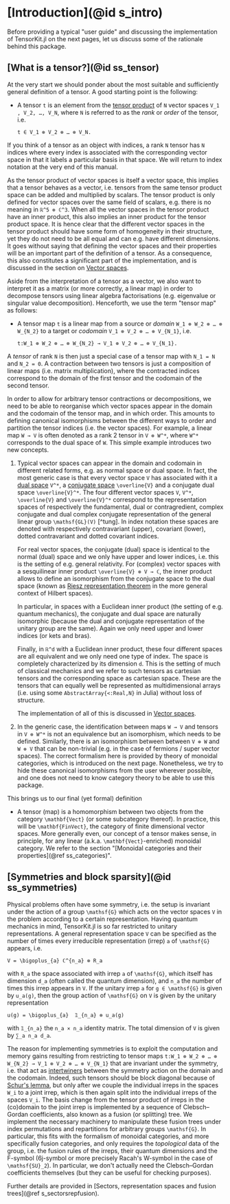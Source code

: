 # [Introduction](@id s_intro)

Before providing a typical "user guide" and discussing the implementation of TensorKit.jl
on the next pages, let us discuss some of the rationale behind this package.

## [What is a tensor?](@id ss_tensor)

At the very start we should ponder about the most suitable and sufficiently general
definition of a tensor. A good starting point is the following:

*   A tensor ``t`` is an element from the
    [tensor product](https://en.wikipedia.org/wiki/Tensor_product) of ``N`` vector spaces
    ``V_1 , V_2, …, V_N``, where ``N`` is referred to as the *rank* or *order* of the
    tensor, i.e.

    ``t ∈ V_1 ⊗ V_2 ⊗ … ⊗ V_N.``

If you think of a tensor as an object with indices, a rank ``N`` tensor has ``N`` indices
where every index is associated with the corresponding vector space in that it labels a
particular basis in that space. We will return to index notation at the very end of this
manual.

As the tensor product of vector spaces is itself a vector space, this implies that a tensor
behaves as a vector, i.e. tensors from the same tensor product space can be added and
multiplied by scalars. The tensor product is only defined for vector spaces over the same
field of scalars, e.g. there is no meaning in ``ℝ^5 ⊗ ℂ^3``. When all the vector spaces in
the tensor product have an inner product, this also implies an inner product for the tensor
product space. It is hence clear that the different vector spaces in the tensor product
should have some form of homogeneity in their structure, yet they do not need to be all
equal and can e.g. have different dimensions. It goes without saying that defining the
vector spaces and their properties will be an important part of the definition of a tensor.
As a consequence, this also constitutes a significant part of the implementation, and is
discussed in the section on [Vector spaces](@ref).

Aside from the interpretation of a tensor as a vector, we also want to interpret it as a
matrix (or more correctly, a linear map) in order to decompose tensors using linear algebra
factorisations (e.g. eigenvalue or singular value decomposition). Henceforth, we use the
term "tensor map" as follows:

*   A tensor map ``t`` is a linear map from a source or *domain*
    ``W_1 ⊗ W_2 ⊗ … ⊗ W_{N_2}`` to a target or *codomain* ``V_1 ⊗ V_2 ⊗ … ⊗ V_{N_1}``, i.e.

    ``t:W_1 ⊗ W_2 ⊗ … ⊗ W_{N_2} → V_1 ⊗ V_2 ⊗ … ⊗ V_{N_1}.``

A *tensor* of rank ``N`` is then just a special case of a tensor map with ``N_1 = N`` and
``N_2 = 0``. A contraction between two tensors is just a composition of linear maps (i.e.
matrix multiplication), where the contracted indices correspond to the domain of the first
tensor and the codomain of the second tensor.

In order to allow for arbitrary tensor contractions or decompositions, we need to be able to
reorganise which vector spaces appear in the domain and the codomain of the tensor map, and
in which order. This amounts to defining canonical isomorphisms between the different ways
to order and partition the tensor indices (i.e. the vector spaces). For example, a linear
map ``W → V`` is often denoted as a rank 2 tensor in ``V ⊗ W^*``, where ``W^*`` corresponds
to the dual space of ``W``. This simple example introduces two new concepts.

1.  Typical vector spaces can appear in the domain and codomain in different related forms,
    e.g. as normal space or dual space. In fact, the most generic case is that every vector
    space ``V`` has associated with it
    a [dual space](https://en.wikipedia.org/wiki/Dual_space) ``V^*``,
    a [conjugate space](https://en.wikipedia.org/wiki/Complex_conjugate_vector_space)
    ``\overline{V}`` and a conjugate dual space ``\overline{V}^*``. The four different
    vector spaces ``V``, ``V^*``, ``\overline{V}`` and ``\overline{V}^*`` correspond to the
    representation spaces of respectively the fundamental, dual or contragredient, complex
    conjugate and dual complex conjugate representation of the general linear group
    ``\mathsf{GL}(V)`` [^tung]. In index notation these spaces are denoted with
    respectively contravariant (upper), covariant (lower), dotted contravariant
    and dotted covariant indices.

    For real vector spaces, the conjugate (dual) space is identical to the normal (dual)
    space and we only have upper and lower indices, i.e. this is the setting of e.g.
    general relativity. For (complex) vector spaces with a sesquilinear inner product
    ``\overline{V} ⊗ V → ℂ``, the inner product allows to define an isomorphism from the
    conjugate space to the dual space (known as
    [Riesz representation theorem](https://en.wikipedia.org/wiki/Riesz_representation_theorem)
    in the more general context of Hilbert spaces).

    In particular, in spaces with a Euclidean inner product (the setting of e.g. quantum
    mechanics), the conjugate and dual space are naturally isomorphic (because the dual and
    conjugate representation of the unitary group are the same). Again we only need upper
    and lower indices (or kets and bras).

    Finally, in ``ℝ^d`` with a Euclidean inner product, these four different spaces are all
    equivalent and we only need one type of index. The space is completely characterized by
    its dimension ``d``. This is the setting of much of classical mechanics and we refer to
    such tensors as cartesian tensors and the corresponding space as cartesian space. These
    are the tensors that can equally well be represented as multidimensional arrays (i.e.
    using some `AbstractArray{<:Real,N}` in Julia) without loss of structure.

    The implementation of all of this is discussed in [Vector spaces](@ref).

2.  In the generic case, the identification between maps ``W → V`` and tensors in
    ``V ⊗ W^*`` is not an equivalence but an isomorphism, which needs to be defined.
    Similarly, there is an isomorphism between between ``V ⊗ W`` and ``W ⊗ V`` that can be
    non-trivial (e.g. in the case of fermions / super vector spaces). The correct formalism
    here is provided by theory of monoidal categories, which is introduced on the next
    page. Nonetheless, we try to hide these canonical isomorphisms from the user wherever
    possible, and one does not need to know category theory to be able to use this package.

This brings us to our final (yet formal) definition

*   A tensor (map) is a homomorphism between two objects from the category ``\mathbf{Vect}``
    (or some subcategory thereof). In practice, this will be ``\mathbf{FinVect}``, the
    category of finite dimensional vector spaces. More generally even, our concept of a
    tensor makes sense, in principle, for any linear (a.k.a. ``\mathbf{Vect}``-enriched)
    monoidal category. We refer to the section
    "[Monoidal categories and their properties](@ref ss_categories)".

## [Symmetries and block sparsity](@id ss_symmetries)

Physical problems often have some symmetry, i.e. the setup is invariant under the action of
a group ``\mathsf{G}`` which acts on the vector spaces ``V`` in the problem according to a
certain representation. Having quantum mechanics in mind, TensorKit.jl is so far restricted
to unitary representations. A general representation space ``V`` can be specified as the
number of times every irreducible representation (irrep) ``a`` of ``\mathsf{G}`` appears,
i.e.

``V = \bigoplus_{a} ℂ^{n_a} ⊗ R_a``

with ``R_a`` the space associated with irrep ``a`` of ``\mathsf{G}``, which itself has
dimension ``d_a`` (often called the quantum dimension), and ``n_a`` the number of times
this irrep appears in ``V``. If the unitary irrep ``a`` for ``g ∈ \mathsf{G}`` is given by
``u_a(g)``, then the group action of ``\mathsf{G}`` on ``V`` is given by the unitary
representation

``u(g) = \bigoplus_{a}  𝟙_{n_a} ⊗ u_a(g)``

with ``𝟙_{n_a}`` the ``n_a × n_a`` identity matrix. The total dimension of ``V`` is given
by ``∑_a n_a d_a``.

The reason for implementing symmetries is to exploit the computation and memory gains
resulting from restricting to tensor maps ``t:W_1 ⊗ W_2 ⊗ … ⊗ W_{N_2} → V_1 ⊗ V_2 ⊗ … ⊗
V_{N_1}`` that are invariant under the symmetry, i.e. that act as
[intertwiners](https://en.wikipedia.org/wiki/Equivariant_map#Representation_theory)
between the symmetry action on the domain and the codomain. Indeed, such tensors should be
block diagonal because of [Schur's lemma](https://en.wikipedia.org/wiki/Schur%27s_lemma),
but only after we couple the individual irreps in the spaces ``W_i`` to a joint irrep,
which is then again split into the individual irreps of the spaces ``V_i``. The basis
change from the tensor product of irreps in the (co)domain to the joint irrep is implemented
by a sequence of Clebsch–Gordan coefficients, also known as a fusion (or splitting) tree.
We implement the necessary machinery to manipulate these fusion trees under index
permutations and repartitions for arbitrary groups ``\mathsf{G}``. In particular, this fits
with the formalism of monoidal categories, and more specifically fusion categories,
and only requires the *topological* data of the group, i.e. the fusion rules of the irreps,
their quantum dimensions and the F-symbol (6j-symbol or more precisely Racah's W-symbol in
the case of ``\mathsf{SU}_2``). In particular, we don't actually need the Clebsch–Gordan
coefficients themselves (but they can be useful for checking purposes).

Further details are provided in
[Sectors, representation spaces and fusion trees](@ref s_sectorsrepfusion).
